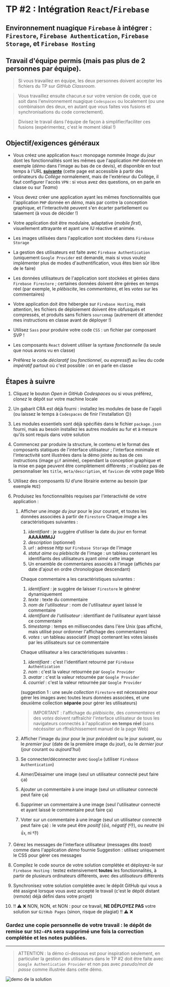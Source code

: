 # TP #2 : Intégration `React`/`Firebase` 
## Environnement nuagique `Firebase` à intégrer : `Firestore`, `Firebase Authentication`, `Firebase Storage`, et `Firebase Hosting`

## Travail d'équipe permis (mais pas plus de 2 personnes par équipe).

>Si vous travaillez en équipe, les deux personnes doivent accepter les fichiers du TP sur *GitHub Classroom*.

>Vous travaillez ensuite chacun.e sur votre version de code, que ce soit dans l'environnement nuagique `Codespaces` ou localement (ou une combinaison des deux, en autant que vous faites vos fusions et synchronisations du code correctement).

>Divisez le travail dans l'équipe de façon à simplifier/faciliter ces fusions (expérimentez, c'est le moment idéal !)

## Objectif/exigences généraux
* Vous créez une application `React` monopage nommée *Image du jour* dont les fonctionnalités sont les mêmes que l'application `PHP` donnée en exemple (*démo* dans l'image au bas de ce devis), et disponible en tout temps à l'URL **[suivante](https://csemaan.webdev.cmaisonneuve.qc.ca/idj/)** (cette page est accessible à partir des ordinateurs du *Collège* normalement, mais de l'extérieur du Collège, il faut configurer l'accès `VPN` : si vous avez des questions, on en parle en classe ou sur *Teams*)

* Vous devez créer une application ayant les mêmes fonctionnalités que l'application `PHP` donnée en *démo*, mais par contre la conception graphique, et l'interactivité peuvent s'en écarter partiellement ou talaement (à vous de décider !)

* Votre application doit être modulaire, adaptative (*mobile first*), visuellement attrayante et ayant une IU réactive et animée.

* Les images utilisées dans l'application sont stockées dans `Firebase Storage`

* La gestion des utilisateurs est faite avec `Firebase Authentication` (uniquement `Google Provider` est demandé, mais si vous voulez implémenter plus de modes d'authentification, vous êtes bien sûr libre de le faire)

* Les données utilisateurs de l'application sont stockées et gérées dans `Firebase Firestore` ; certaines données doivent être gérées en temps réel (par exemple, le *plébiscite*, les *commentaires*, et les *votes* sur les commentaires)

* Votre application doit être hébergée sur `Firebase Hosting`, mais attention, les fichiers de déploiement doivent être obfusqués et compressés, et produits sans fichiers `sourcemap` (autrement dit attendez mes instructions en classe avant de déployer !)

* Utilisez `Sass` pour produire votre code `CSS` : un fichier par composant SVP ! 

* Les composants `React` doivent utiliser la syntaxe *fonctionnelle* (la seule que nous avons vu en classe)

* Préférez le code *déclaratif* (ou *fonctionnel*, ou *expressif*) au lieu du code *impératif* partout où c'est possible : on en parle en classe

## Étapes à suivre
1. Cliquez le bouton *Open in GitHub Codespaces* ou si vous préférez, *clonez* le dépôt sur votre machine locale

2. Un gabarit CRA est déjà fourni : installez les modules de base de l'appli (ou laissez le temps à `Codespaces` de finir l'installation :wink:)

3. Les modules essentiels sont déjà spécifiés dans le fichier `package.json` fourni, mais au besoin installez les autres *modules* au fur et à mesure qu'ils sont requis dans votre solution

4. Commencez par produire la structure, le contenu et le format des composants statiques de l'interface utilisateur ; l'interface minimale et l'interactivité sont illustrées dans la démo jointe au bas de ces instructions (image `gif` animée), cependant la conception graphique et la mise en page peuvent être complètement différents ; n'oubliez pas de personnaliser les `title`, `meta/description`, et `favicon` de votre page Web

5. Utilisez des composants IU d’une librairie externe au besoin (par exemple `MUI`)

6. Produisez les fonctionnalités requises par l'interactivité de votre application : 
    1. Afficher une *image du jour* pour le jour courant, et toutes les données associées à partir de `Firestore` 
       Chaque *image* a les caractéristiques suivantes : 
       1. *identifiant* : je suggère d'utiliser la date du jour en format **AAAAMMJJ**
       2. *description* (optionnel)
       3. *url* : adresse *http* sur `Firebase Storage` de l'image
       4. *statut aime* ou *plebiscite* de l'image : un tableau contenant les identifiants des utilisateurs ayant *aimé* cette image
       5. Un ensemble de commentaires associés à l'image (affichés par date d'ajout en ordre chronologique descendant)

       Chaque commentaire a les caractéristiques suivantes : 
       1. *identifiant* : je suggère de laisser `Firestore` le générer dynamiquement
       2. *texte* : texte du commentaire
       3. *nom de l'utilisateur* : nom de l'utilisateur ayant laissé le commentaire
       4. *identifiant de l'utilisateur* : identifiant de l'utilisateur ayant laissé ce commentaire
       5. *timestamp* : temps en millisecondes dans l'ère Unix (pas affiché, mais utilisé pour ordonner l'affichage des commentaires)
       6. *votes* : un tableau associatif (*map*) contenant les votes laissés par les utilisateurs sur ce commentaire

       Chaque utilisateur a les caractéristiques suivantes : 
       1. *identifiant* : c'est l'identifiant retourné par `Firebase Authentication`
       2. *nom* : c'est la valeur retournée par `Google Provider`
       3. *avatar* : c'est la valeur retournée par `Google Provider`
       4. *courriel* : c'est la valeur retournée par `Google Provider`

       (suggestion 1 : une seule *collection* `Firestore` est nécessaire pour gérer les images avec toutes leurs données associées, et une deuxième collection **séparée** pour gérer les utilisateurs)

       >IMPORTANT : l'affichage du *plébisicite*, des *commentaires* et des *votes* doivent raffraîchir l'interface utilisateur de tous les navigateurs connectés à l'application **en temps réel** (sans nécéssiter un rffraîchissement manuel de la page Web)

    2. Afficher l'image du jour pour le jour *précédent* ou le jour *suivant*, ou le *premier* jour (date de la première image du jour), ou le *dernier* jour (jour courant ou *aujourd'hui*)
    3. Se connecter/déconnecter avec `Google` (utiliser `Firebase Authentication`)
    4. Aimer/Désaimer une image (seul un utilisateur connecté peut faire ça) 
    5. Ajouter un commentaire à une image (seul un utilisateur connecté peut faire ça)
    6. Supprimer un commentaire à une image (seul l'utilisateur connecté et ayant laissé le commentaire peut faire ça)
    7. Voter sur un commentaire à une image (seul un utilisateur connecté peut faire ça) : le vote peut être *positif* (👍), *négatif* (👎), ou *neutre* (ni 👍, ni 👎)

7. Gérez les messages de l'interface utilisateur (messages dits *toast*) comme dans l'application *démo* fournie 
    Suggestion : utilisez uniquement le CSS pour gérer ces messages

8. Compilez le code source de votre solution complétée et déployez-le sur `Firebase Hosting` : testez extensivement **toutes** les fonctionnalités, à partir de plusieurs ordinateurs différents, avec des *utilisateurs* différents

8. Synchronisez votre solution complétée avec le dépôt GitHub qui vous a été assigné lorsque vous avez accepté le travail (c'est le dépôt distant (*remote*) déjà défini dans votre projet)

9. :bangbang: :warning: :x: NON, NON, et NON : pour ce travail, **NE DÉPLOYEZ PAS** votre solution sur `GitHub Pages` (sinon, risque de plagiat) :bangbang: :warning: :x:

### Gardez une copie personnelle de votre travail : le dépôt de remise sur `582-4PA` sera supprimé une fois la correction complétée et les notes publiées.

---

>ATTENTION : la démo ci-dessous est pour inspiration seulement, en particulier la gestion des utilisateurs dans le TP #2 doit être faite avec `Google Authentication Provider` et non pas avec *pseudo/mot de passe* comme illustrée dans cette démo.

<img src="/demo.gif" alt="demo de la solution" title="Démo de la version PHP" />
